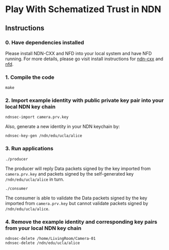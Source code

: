 # Play With Schematized Trust in NDN

## Instructions

### 0. Have dependencies installed

Please install NDN-CXX and NFD into your local system and have NFD running.
For more details, please go visit install instructions for [ndn-cxx](https://github.com/named-data/ndn-cxx/blob/master/docs/INSTALL.rst) and [nfd](https://github.com/named-data/NFD/blob/master/docs/INSTALL.rst).

### 1. Compile the code

```
make
```

### 2. Import example identity with public private key pair into your local NDN key chain

```
ndnsec-import camera.prv.key
```

Also, generate a new identity in your NDN keychain by:
```
ndnsec-key-gen /ndn/edu/ucla/alice
```

### 3. Run applications

```
./producer
```
The producer will reply Data packets signed by the key imported from `camera.prv.key` and packets signed by the self-generated key `/ndn/edu/ucla/alice` in turn.

```
./consumer
```
The consumer is able to validate the Data packets signed by the key imported from `camera.prv.key` but cannot validate packets signed by `/ndn/edu/ucla/alice`.

### 4. Remove the example identity and corresponding key pairs from your local NDN key chain

```
ndnsec-delete /home/LivingRoom/Camera-01
ndnsec-delete /ndn/edu/ucla/alice
```

